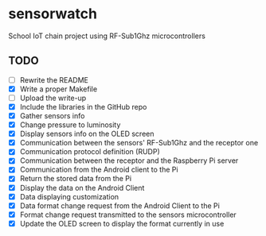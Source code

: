 # sensorwatch

School IoT chain project using RF-Sub1Ghz microcontrollers

## TODO

- [ ] Rewrite the README
- [x] Write a proper Makefile
- [ ] Upload the write-up
- [x] Include the libraries in the GitHub repo
- [x] Gather sensors info
- [x] Change pressure to luminosity
- [x] Display sensors info on the OLED screen
- [x] Communication between the sensors' RF-Sub1Ghz and the receptor one
- [x] Communication protocol definition (RUDP)
- [x] Communication between the receptor and the Raspberry Pi server
- [x] Communication from the Android client to the Pi
- [x] Return the stored data from the Pi
- [x] Display the data on the Android Client
- [x] Data displaying customization
- [x] Data format change request from the Android Client to the Pi
- [x] Format change request transmitted to the sensors microcontroller
- [x] Update the OLED screen to display the format currently in use
